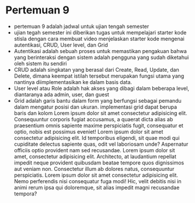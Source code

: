 # Pertemuan 9 #

- pertemuan 9 adalah jadwal untuk ujian tengah semester
- ujian tegah semester ini diberikan tugas untuk mempelajari starter kode stisla dengan cara membuat video menjelaskan starter kode mengenai autentikasi, CRUD, User level, dan Grid
- Autentikasi adalah   sebuah proses untuk memastikan pengakuan bahwa yang berinteraksi dengan sistem adalah pengguna yang sudah diketahui oleh sistem itu sendiri
- CRUD adalah singkatan yang berasal dari Create, Read, Update, dan Delete, dimana keempat istilah tersebut merupakan fungsi utama yang nantinya diimplementasikan ke dalam basis data.
- User level atau Role adalah hak akses yang dibagi dalam beberapa level, diantaranya ada admin, user, dan guest
- Grid adalah garis bantu dalam form yang berfungsi sebagai pemandu dalam mengatur posisi dan ukuran. implementasi grid dapat berupa baris dan kolom
Lorem ipsum dolor sit amet consectetur adipisicing elit. Consequuntur corporis fugiat accusamus, a quaerat dicta alias ab praesentium omnis sapiente maxime perspiciatis fugit, consequatur et optio, nobis est possimus eveniet!
Lorem ipsum dolor sit amet consectetur adipisicing elit. Id temporibus eligendi, sit quae modi qui cupiditate delectus sapiente quas, odit vel laboriosam unde? Aspernatur officiis optio provident nam sed recusandae.
Lorem ipsum dolor sit amet, consectetur adipisicing elit. Architecto, at laudantium repellat impedit neque provident quibusdam beatae tempore quos dignissimos aut veniam non. Consectetur illum ab dolores natus, consequuntur perspiciatis.
Lorem ipsum dolor sit amet consectetur adipisicing elit. Nemo perferendis nisi consequatur fuga modi! Hic, velit debitis nisi in animi rerum ipsa qui doloremque, sit alias impedit magni recusandae tempora?
